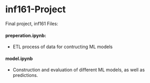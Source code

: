 # inf161-Project
Final project, inf161
Files:
#### preperation.ipynb:
  - ETL process of data for contructing ML models

#### model.ipynb
  - Construction and evaluation of different ML models, as well as predictions.
